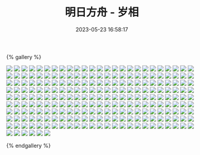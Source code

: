 ﻿---
title: 明日方舟 - 岁相
date: 2023-05-23 16:58:17
comments: false
---

{% gallery %}

![](https://fastly.jsdelivr.net/gh/1405720461/Arknights-img@main/Arknights2/1.webp)
![](https://fastly.jsdelivr.net/gh/1405720461/Arknights-img@main/Arknights2/2.webp)
![](https://fastly.jsdelivr.net/gh/1405720461/Arknights-img@main/Arknights2/3.webp)
![](https://fastly.jsdelivr.net/gh/1405720461/Arknights-img@main/Arknights2/4.webp)
![](https://fastly.jsdelivr.net/gh/1405720461/Arknights-img@main/Arknights2/5.webp)
![](https://fastly.jsdelivr.net/gh/1405720461/Arknights-img@main/Arknights2/6.webp)
![](https://fastly.jsdelivr.net/gh/1405720461/Arknights-img@main/Arknights2/7.webp)
![](https://fastly.jsdelivr.net/gh/1405720461/Arknights-img@main/Arknights2/8.webp)
![](https://fastly.jsdelivr.net/gh/1405720461/Arknights-img@main/Arknights2/9.webp)
![](https://fastly.jsdelivr.net/gh/1405720461/Arknights-img@main/Arknights2/10.webp)
![](https://fastly.jsdelivr.net/gh/1405720461/Arknights-img@main/Arknights2/11.webp)
![](https://fastly.jsdelivr.net/gh/1405720461/Arknights-img@main/Arknights2/12.webp)
![](https://fastly.jsdelivr.net/gh/1405720461/Arknights-img@main/Arknights2/13.webp)
![](https://fastly.jsdelivr.net/gh/1405720461/Arknights-img@main/Arknights2/14.webp)
![](https://fastly.jsdelivr.net/gh/1405720461/Arknights-img@main/Arknights2/15.webp)
![](https://fastly.jsdelivr.net/gh/1405720461/Arknights-img@main/Arknights2/16.webp)
![](https://fastly.jsdelivr.net/gh/1405720461/Arknights-img@main/Arknights2/17.webp)
![](https://fastly.jsdelivr.net/gh/1405720461/Arknights-img@main/Arknights2/18.webp)
![](https://fastly.jsdelivr.net/gh/1405720461/Arknights-img@main/Arknights2/19.webp)
![](https://fastly.jsdelivr.net/gh/1405720461/Arknights-img@main/Arknights2/20.webp)
![](https://fastly.jsdelivr.net/gh/1405720461/Arknights-img@main/Arknights2/21.webp)
![](https://fastly.jsdelivr.net/gh/1405720461/Arknights-img@main/Arknights2/22.webp)
![](https://fastly.jsdelivr.net/gh/1405720461/Arknights-img@main/Arknights2/23.webp)
![](https://fastly.jsdelivr.net/gh/1405720461/Arknights-img@main/Arknights2/24.webp)
![](https://fastly.jsdelivr.net/gh/1405720461/Arknights-img@main/Arknights2/25.webp)
![](https://fastly.jsdelivr.net/gh/1405720461/Arknights-img@main/Arknights2/26.webp)
![](https://fastly.jsdelivr.net/gh/1405720461/Arknights-img@main/Arknights2/27.webp)
![](https://fastly.jsdelivr.net/gh/1405720461/Arknights-img@main/Arknights2/28.webp)
![](https://fastly.jsdelivr.net/gh/1405720461/Arknights-img@main/Arknights2/29.webp)
![](https://fastly.jsdelivr.net/gh/1405720461/Arknights-img@main/Arknights2/30.webp)
![](https://fastly.jsdelivr.net/gh/1405720461/Arknights-img@main/Arknights2/31.webp)
![](https://fastly.jsdelivr.net/gh/1405720461/Arknights-img@main/Arknights2/32.webp)
![](https://fastly.jsdelivr.net/gh/1405720461/Arknights-img@main/Arknights2/33.webp)
![](https://fastly.jsdelivr.net/gh/1405720461/Arknights-img@main/Arknights2/34.webp)
![](https://fastly.jsdelivr.net/gh/1405720461/Arknights-img@main/Arknights2/35.webp)
![](https://fastly.jsdelivr.net/gh/1405720461/Arknights-img@main/Arknights2/36.webp)
![](https://fastly.jsdelivr.net/gh/1405720461/Arknights-img@main/Arknights2/37.webp)
![](https://fastly.jsdelivr.net/gh/1405720461/Arknights-img@main/Arknights2/38.webp)
![](https://fastly.jsdelivr.net/gh/1405720461/Arknights-img@main/Arknights2/39.webp)
![](https://fastly.jsdelivr.net/gh/1405720461/Arknights-img@main/Arknights2/40.webp)
![](https://fastly.jsdelivr.net/gh/1405720461/Arknights-img@main/Arknights2/41.webp)
![](https://fastly.jsdelivr.net/gh/1405720461/Arknights-img@main/Arknights2/42.webp)
![](https://fastly.jsdelivr.net/gh/1405720461/Arknights-img@main/Arknights2/43.webp)
![](https://fastly.jsdelivr.net/gh/1405720461/Arknights-img@main/Arknights2/44.webp)
![](https://fastly.jsdelivr.net/gh/1405720461/Arknights-img@main/Arknights2/45.webp)
![](https://fastly.jsdelivr.net/gh/1405720461/Arknights-img@main/Arknights2/46.webp)
![](https://fastly.jsdelivr.net/gh/1405720461/Arknights-img@main/Arknights2/47.webp)
![](https://fastly.jsdelivr.net/gh/1405720461/Arknights-img@main/Arknights2/48.webp)
![](https://fastly.jsdelivr.net/gh/1405720461/Arknights-img@main/Arknights2/49.webp)
![](https://fastly.jsdelivr.net/gh/1405720461/Arknights-img@main/Arknights2/50.webp)
![](https://fastly.jsdelivr.net/gh/1405720461/Arknights-img@main/Arknights2/51.webp)
![](https://fastly.jsdelivr.net/gh/1405720461/Arknights-img@main/Arknights2/52.webp)
![](https://fastly.jsdelivr.net/gh/1405720461/Arknights-img@main/Arknights2/53.webp)
![](https://fastly.jsdelivr.net/gh/1405720461/Arknights-img@main/Arknights2/54.webp)
![](https://fastly.jsdelivr.net/gh/1405720461/Arknights-img@main/Arknights2/55.webp)
![](https://fastly.jsdelivr.net/gh/1405720461/Arknights-img@main/Arknights2/56.webp)
![](https://fastly.jsdelivr.net/gh/1405720461/Arknights-img@main/Arknights2/57.webp)
![](https://fastly.jsdelivr.net/gh/1405720461/Arknights-img@main/Arknights2/58.webp)
![](https://fastly.jsdelivr.net/gh/1405720461/Arknights-img@main/Arknights2/59.webp)
![](https://fastly.jsdelivr.net/gh/1405720461/Arknights-img@main/Arknights2/60.webp)
![](https://fastly.jsdelivr.net/gh/1405720461/Arknights-img@main/Arknights2/61.webp)
![](https://fastly.jsdelivr.net/gh/1405720461/Arknights-img@main/Arknights2/62.webp)
![](https://fastly.jsdelivr.net/gh/1405720461/Arknights-img@main/Arknights2/63.webp)
![](https://fastly.jsdelivr.net/gh/1405720461/Arknights-img@main/Arknights2/64.webp)
![](https://fastly.jsdelivr.net/gh/1405720461/Arknights-img@main/Arknights2/65.webp)
![](https://fastly.jsdelivr.net/gh/1405720461/Arknights-img@main/Arknights2/66.webp)
![](https://fastly.jsdelivr.net/gh/1405720461/Arknights-img@main/Arknights2/67.webp)
![](https://fastly.jsdelivr.net/gh/1405720461/Arknights-img@main/Arknights2/68.webp)
![](https://fastly.jsdelivr.net/gh/1405720461/Arknights-img@main/Arknights2/69.webp)
![](https://fastly.jsdelivr.net/gh/1405720461/Arknights-img@main/Arknights2/70.webp)
![](https://fastly.jsdelivr.net/gh/1405720461/Arknights-img@main/Arknights2/71.webp)
![](https://fastly.jsdelivr.net/gh/1405720461/Arknights-img@main/Arknights2/72.webp)
![](https://fastly.jsdelivr.net/gh/1405720461/Arknights-img@main/Arknights2/73.webp)
![](https://fastly.jsdelivr.net/gh/1405720461/Arknights-img@main/Arknights2/74.webp)
![](https://fastly.jsdelivr.net/gh/1405720461/Arknights-img@main/Arknights2/75.webp)
![](https://fastly.jsdelivr.net/gh/1405720461/Arknights-img@main/Arknights2/76.webp)
![](https://fastly.jsdelivr.net/gh/1405720461/Arknights-img@main/Arknights2/77.webp)
![](https://fastly.jsdelivr.net/gh/1405720461/Arknights-img@main/Arknights2/78.webp)
![](https://fastly.jsdelivr.net/gh/1405720461/Arknights-img@main/Arknights2/79.webp)
![](https://fastly.jsdelivr.net/gh/1405720461/Arknights-img@main/Arknights2/80.webp)
![](https://fastly.jsdelivr.net/gh/1405720461/Arknights-img@main/Arknights2/81.webp)
![](https://fastly.jsdelivr.net/gh/1405720461/Arknights-img@main/Arknights2/82.webp)
![](https://fastly.jsdelivr.net/gh/1405720461/Arknights-img@main/Arknights2/83.webp)
![](https://fastly.jsdelivr.net/gh/1405720461/Arknights-img@main/Arknights2/84.webp)
![](https://fastly.jsdelivr.net/gh/1405720461/Arknights-img@main/Arknights2/85.webp)
![](https://fastly.jsdelivr.net/gh/1405720461/Arknights-img@main/Arknights2/86.webp)
![](https://fastly.jsdelivr.net/gh/1405720461/Arknights-img@main/Arknights2/87.webp)
![](https://fastly.jsdelivr.net/gh/1405720461/Arknights-img@main/Arknights2/88.webp)
![](https://fastly.jsdelivr.net/gh/1405720461/Arknights-img@main/Arknights2/89.webp)
![](https://fastly.jsdelivr.net/gh/1405720461/Arknights-img@main/Arknights2/90.webp)
![](https://fastly.jsdelivr.net/gh/1405720461/Arknights-img@main/Arknights2/91.webp)
![](https://fastly.jsdelivr.net/gh/1405720461/Arknights-img@main/Arknights2/92.webp)
![](https://fastly.jsdelivr.net/gh/1405720461/Arknights-img@main/Arknights2/93.webp)
![](https://fastly.jsdelivr.net/gh/1405720461/Arknights-img@main/Arknights2/94.webp)
![](https://fastly.jsdelivr.net/gh/1405720461/Arknights-img@main/Arknights2/95.webp)
![](https://fastly.jsdelivr.net/gh/1405720461/Arknights-img@main/Arknights2/96.webp)
![](https://fastly.jsdelivr.net/gh/1405720461/Arknights-img@main/Arknights2/97.webp)
![](https://fastly.jsdelivr.net/gh/1405720461/Arknights-img@main/Arknights2/98.webp)
![](https://fastly.jsdelivr.net/gh/1405720461/Arknights-img@main/Arknights2/99.webp)
![](https://fastly.jsdelivr.net/gh/1405720461/Arknights-img@main/Arknights2/100.webp)
![](https://fastly.jsdelivr.net/gh/1405720461/Arknights-img@main/Arknights2/101.webp)
![](https://fastly.jsdelivr.net/gh/1405720461/Arknights-img@main/Arknights2/102.webp)
![](https://fastly.jsdelivr.net/gh/1405720461/Arknights-img@main/Arknights2/103.webp)
![](https://fastly.jsdelivr.net/gh/1405720461/Arknights-img@main/Arknights2/104.webp)
![](https://fastly.jsdelivr.net/gh/1405720461/Arknights-img@main/Arknights2/105.webp)
![](https://fastly.jsdelivr.net/gh/1405720461/Arknights-img@main/Arknights2/106.webp)
![](https://fastly.jsdelivr.net/gh/1405720461/Arknights-img@main/Arknights2/107.webp)
![](https://fastly.jsdelivr.net/gh/1405720461/Arknights-img@main/Arknights2/108.webp)
![](https://fastly.jsdelivr.net/gh/1405720461/Arknights-img@main/Arknights2/109.webp)
![](https://fastly.jsdelivr.net/gh/1405720461/Arknights-img@main/Arknights2/110.webp)
![](https://fastly.jsdelivr.net/gh/1405720461/Arknights-img@main/Arknights2/111.webp)
![](https://fastly.jsdelivr.net/gh/1405720461/Arknights-img@main/Arknights2/112.webp)
![](https://fastly.jsdelivr.net/gh/1405720461/Arknights-img@main/Arknights2/113.webp)
![](https://fastly.jsdelivr.net/gh/1405720461/Arknights-img@main/Arknights2/114.webp)
![](https://fastly.jsdelivr.net/gh/1405720461/Arknights-img@main/Arknights2/115.webp)
![](https://fastly.jsdelivr.net/gh/1405720461/Arknights-img@main/Arknights2/116.webp)
![](https://fastly.jsdelivr.net/gh/1405720461/Arknights-img@main/Arknights2/117.webp)
![](https://fastly.jsdelivr.net/gh/1405720461/Arknights-img@main/Arknights2/118.webp)
![](https://fastly.jsdelivr.net/gh/1405720461/Arknights-img@main/Arknights2/119.webp)
![](https://fastly.jsdelivr.net/gh/1405720461/Arknights-img@main/Arknights2/120.webp)
![](https://fastly.jsdelivr.net/gh/1405720461/Arknights-img@main/Arknights2/121.webp)
![](https://fastly.jsdelivr.net/gh/1405720461/Arknights-img@main/Arknights2/122.webp)
![](https://fastly.jsdelivr.net/gh/1405720461/Arknights-img@main/Arknights2/123.webp)
![](https://fastly.jsdelivr.net/gh/1405720461/Arknights-img@main/Arknights2/124.webp)
![](https://fastly.jsdelivr.net/gh/1405720461/Arknights-img@main/Arknights2/125.webp)
![](https://fastly.jsdelivr.net/gh/1405720461/Arknights-img@main/Arknights2/126.webp)
![](https://fastly.jsdelivr.net/gh/1405720461/Arknights-img@main/Arknights2/127.webp)
![](https://fastly.jsdelivr.net/gh/1405720461/Arknights-img@main/Arknights2/128.webp)
![](https://fastly.jsdelivr.net/gh/1405720461/Arknights-img@main/Arknights2/129.webp)
![](https://fastly.jsdelivr.net/gh/1405720461/Arknights-img@main/Arknights2/130.webp)
![](https://fastly.jsdelivr.net/gh/1405720461/Arknights-img@main/Arknights2/131.webp)
![](https://fastly.jsdelivr.net/gh/1405720461/Arknights-img@main/Arknights2/132.webp)
![](https://fastly.jsdelivr.net/gh/1405720461/Arknights-img@main/Arknights2/133.webp)
![](https://fastly.jsdelivr.net/gh/1405720461/Arknights-img@main/Arknights2/134.webp)
![](https://fastly.jsdelivr.net/gh/1405720461/Arknights-img@main/Arknights2/135.webp)
![](https://fastly.jsdelivr.net/gh/1405720461/Arknights-img@main/Arknights2/136.webp)
![](https://fastly.jsdelivr.net/gh/1405720461/Arknights-img@main/Arknights2/137.webp)
![](https://fastly.jsdelivr.net/gh/1405720461/Arknights-img@main/Arknights2/138.webp)
![](https://fastly.jsdelivr.net/gh/1405720461/Arknights-img@main/Arknights2/139.webp)
![](https://fastly.jsdelivr.net/gh/1405720461/Arknights-img@main/Arknights2/140.webp)
![](https://fastly.jsdelivr.net/gh/1405720461/Arknights-img@main/Arknights2/141.webp)
![](https://fastly.jsdelivr.net/gh/1405720461/Arknights-img@main/Arknights2/142.webp)
![](https://fastly.jsdelivr.net/gh/1405720461/Arknights-img@main/Arknights2/143.webp)
![](https://fastly.jsdelivr.net/gh/1405720461/Arknights-img@main/Arknights2/144.webp)
![](https://fastly.jsdelivr.net/gh/1405720461/Arknights-img@main/Arknights2/145.webp)
![](https://fastly.jsdelivr.net/gh/1405720461/Arknights-img@main/Arknights2/146.webp)
![](https://fastly.jsdelivr.net/gh/1405720461/Arknights-img@main/Arknights2/147.webp)
![](https://fastly.jsdelivr.net/gh/1405720461/Arknights-img@main/Arknights2/148.webp)
![](https://fastly.jsdelivr.net/gh/1405720461/Arknights-img@main/Arknights2/149.webp)
![](https://fastly.jsdelivr.net/gh/1405720461/Arknights-img@main/Arknights2/150.webp)
![](https://fastly.jsdelivr.net/gh/1405720461/Arknights-img@main/Arknights2/151.webp)
![](https://fastly.jsdelivr.net/gh/1405720461/Arknights-img@main/Arknights2/152.webp)
![](https://fastly.jsdelivr.net/gh/1405720461/Arknights-img@main/Arknights2/153.webp)
![](https://fastly.jsdelivr.net/gh/1405720461/Arknights-img@main/Arknights2/154.webp)
![](https://fastly.jsdelivr.net/gh/1405720461/Arknights-img@main/Arknights2/155.webp)
![](https://fastly.jsdelivr.net/gh/1405720461/Arknights-img@main/Arknights2/156.webp)
![](https://fastly.jsdelivr.net/gh/1405720461/Arknights-img@main/Arknights2/157.webp)
![](https://fastly.jsdelivr.net/gh/1405720461/Arknights-img@main/Arknights2/158.webp)
![](https://fastly.jsdelivr.net/gh/1405720461/Arknights-img@main/Arknights2/159.webp)
![](https://fastly.jsdelivr.net/gh/1405720461/Arknights-img@main/Arknights2/160.webp)
![](https://fastly.jsdelivr.net/gh/1405720461/Arknights-img@main/Arknights2/161.webp)
![](https://fastly.jsdelivr.net/gh/1405720461/Arknights-img@main/Arknights2/162.webp)
![](https://fastly.jsdelivr.net/gh/1405720461/Arknights-img@main/Arknights2/163.webp)
![](https://fastly.jsdelivr.net/gh/1405720461/Arknights-img@main/Arknights2/164.webp)
![](https://fastly.jsdelivr.net/gh/1405720461/Arknights-img@main/Arknights2/165.webp)
![](https://fastly.jsdelivr.net/gh/1405720461/Arknights-img@main/Arknights2/166.webp)
![](https://fastly.jsdelivr.net/gh/1405720461/Arknights-img@main/Arknights2/167.webp)
![](https://fastly.jsdelivr.net/gh/1405720461/Arknights-img@main/Arknights2/168.webp)
![](https://fastly.jsdelivr.net/gh/1405720461/Arknights-img@main/Arknights2/169.webp)
![](https://fastly.jsdelivr.net/gh/1405720461/Arknights-img@main/Arknights2/170.webp)
![](https://fastly.jsdelivr.net/gh/1405720461/Arknights-img@main/Arknights2/171.webp)
![](https://fastly.jsdelivr.net/gh/1405720461/Arknights-img@main/Arknights2/172.webp)
![](https://fastly.jsdelivr.net/gh/1405720461/Arknights-img@main/Arknights2/173.webp)
![](https://fastly.jsdelivr.net/gh/1405720461/Arknights-img@main/Arknights2/174.webp)
![](https://fastly.jsdelivr.net/gh/1405720461/Arknights-img@main/Arknights2/175.webp)
![](https://fastly.jsdelivr.net/gh/1405720461/Arknights-img@main/Arknights2/176.webp)
![](https://fastly.jsdelivr.net/gh/1405720461/Arknights-img@main/Arknights2/177.webp)
![](https://fastly.jsdelivr.net/gh/1405720461/Arknights-img@main/Arknights2/178.webp)
![](https://fastly.jsdelivr.net/gh/1405720461/Arknights-img@main/Arknights2/179.webp)
![](https://fastly.jsdelivr.net/gh/1405720461/Arknights-img@main/Arknights2/180.webp)
![](https://fastly.jsdelivr.net/gh/1405720461/Arknights-img@main/Arknights2/181.webp)
![](https://fastly.jsdelivr.net/gh/1405720461/Arknights-img@main/Arknights2/182.webp)
![](https://fastly.jsdelivr.net/gh/1405720461/Arknights-img@main/Arknights2/183.webp)
![](https://fastly.jsdelivr.net/gh/1405720461/Arknights-img@main/Arknights2/184.webp)
![](https://fastly.jsdelivr.net/gh/1405720461/Arknights-img@main/Arknights2/185.webp)
![](https://fastly.jsdelivr.net/gh/1405720461/Arknights-img@main/Arknights2/186.webp)
![](https://fastly.jsdelivr.net/gh/1405720461/Arknights-img@main/Arknights2/187.webp)
![](https://fastly.jsdelivr.net/gh/1405720461/Arknights-img@main/Arknights2/188.webp)
![](https://fastly.jsdelivr.net/gh/1405720461/Arknights-img@main/Arknights2/189.webp)
![](https://fastly.jsdelivr.net/gh/1405720461/Arknights-img@main/Arknights2/190.webp)
![](https://fastly.jsdelivr.net/gh/1405720461/Arknights-img@main/Arknights2/191.webp)
![](https://fastly.jsdelivr.net/gh/1405720461/Arknights-img@main/Arknights2/192.webp)
![](https://fastly.jsdelivr.net/gh/1405720461/Arknights-img@main/Arknights2/193.webp)
![](https://fastly.jsdelivr.net/gh/1405720461/Arknights-img@main/Arknights2/194.webp)
![](https://fastly.jsdelivr.net/gh/1405720461/Arknights-img@main/Arknights2/195.webp)
![](https://fastly.jsdelivr.net/gh/1405720461/Arknights-img@main/Arknights2/196.webp)
![](https://fastly.jsdelivr.net/gh/1405720461/Arknights-img@main/Arknights2/197.webp)
![](https://fastly.jsdelivr.net/gh/1405720461/Arknights-img@main/Arknights2/198.webp)
![](https://fastly.jsdelivr.net/gh/1405720461/Arknights-img@main/Arknights2/199.webp)
![](https://fastly.jsdelivr.net/gh/1405720461/Arknights-img@main/Arknights2/200.webp)
![](https://fastly.jsdelivr.net/gh/1405720461/Arknights-img@main/Arknights2/201.webp)
![](https://fastly.jsdelivr.net/gh/1405720461/Arknights-img@main/Arknights2/202.webp)
![](https://fastly.jsdelivr.net/gh/1405720461/Arknights-img@main/Arknights2/203.webp)
![](https://fastly.jsdelivr.net/gh/1405720461/Arknights-img@main/Arknights2/204.webp)
![](https://fastly.jsdelivr.net/gh/1405720461/Arknights-img@main/Arknights2/205.webp)
![](https://fastly.jsdelivr.net/gh/1405720461/Arknights-img@main/Arknights2/206.webp)
![](https://fastly.jsdelivr.net/gh/1405720461/Arknights-img@main/Arknights2/207.webp)
![](https://fastly.jsdelivr.net/gh/1405720461/Arknights-img@main/Arknights2/208.webp)
![](https://fastly.jsdelivr.net/gh/1405720461/Arknights-img@main/Arknights2/209.webp)
![](https://fastly.jsdelivr.net/gh/1405720461/Arknights-img@main/Arknights2/210.webp)
![](https://fastly.jsdelivr.net/gh/1405720461/Arknights-img@main/Arknights2/211.webp)
![](https://fastly.jsdelivr.net/gh/1405720461/Arknights-img@main/Arknights2/212.webp)
![](https://fastly.jsdelivr.net/gh/1405720461/Arknights-img@main/Arknights2/213.webp)
![](https://fastly.jsdelivr.net/gh/1405720461/Arknights-img@main/Arknights2/214.webp)
![](https://fastly.jsdelivr.net/gh/1405720461/Arknights-img@main/Arknights2/215.webp)
![](https://fastly.jsdelivr.net/gh/1405720461/Arknights-img@main/Arknights2/216.webp)
![](https://fastly.jsdelivr.net/gh/1405720461/Arknights-img@main/Arknights2/217.jpg)
![](https://fastly.jsdelivr.net/gh/1405720461/Arknights-img@main/Arknights2/218.webp)
![](https://fastly.jsdelivr.net/gh/1405720461/Arknights-img@main/Arknights2/219.webp)
![](https://fastly.jsdelivr.net/gh/1405720461/Arknights-img@main/Arknights2/220.webp)
![](https://fastly.jsdelivr.net/gh/1405720461/Arknights-img@main/Arknights2/221.webp)
![](https://fastly.jsdelivr.net/gh/1405720461/Arknights-img@main/Arknights2/222.webp)
![](https://fastly.jsdelivr.net/gh/1405720461/Arknights-img@main/Arknights2/223.webp)
![](https://fastly.jsdelivr.net/gh/1405720461/Arknights-img@main/Arknights2/224.webp)
![](https://fastly.jsdelivr.net/gh/1405720461/Arknights-img@main/Arknights2/225.webp)
![](https://fastly.jsdelivr.net/gh/1405720461/Arknights-img@main/Arknights2/226.webp)
![](https://fastly.jsdelivr.net/gh/1405720461/Arknights-img@main/Arknights2/227.webp)
![](https://fastly.jsdelivr.net/gh/1405720461/Arknights-img@main/Arknights2/228.webp)
![](https://fastly.jsdelivr.net/gh/1405720461/Arknights-img@main/Arknights2/229.webp)
![](https://fastly.jsdelivr.net/gh/1405720461/Arknights-img@main/Arknights2/230.webp)
![](https://fastly.jsdelivr.net/gh/1405720461/Arknights-img@main/Arknights2/231.webp)

{% endgallery %}
